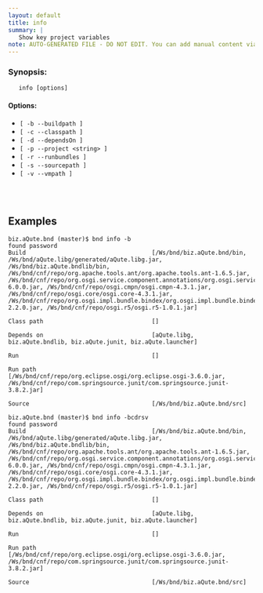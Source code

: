 ```yaml
---
layout: default
title: info
summary: |
   Show key project variables
note: AUTO-GENERATED FILE - DO NOT EDIT. You can add manual content via same filename in _ext sub-folder. 
---
```


### Synopsis: #
	   info [options] 

#### Options: #
- `[ -b --buildpath ]` 
- `[ -c --classpath ]` 
- `[ -d --dependsOn ]` 
- `[ -p --project <string> ]` 
- `[ -r --runbundles ]` 
- `[ -s --sourcepath ]` 
- `[ -v --vmpath ]` 

<!-- Manual content from: ext/info.md --><br /><br />

## Examples

	biz.aQute.bnd (master)$ bnd info -b
	found password 
	Build                                    [/Ws/bnd/biz.aQute.bnd/bin, /Ws/bnd/aQute.libg/generated/aQute.libg.jar, /Ws/bnd/biz.aQute.bndlib/bin, /Ws/bnd/cnf/repo/org.apache.tools.ant/org.apache.tools.ant-1.6.5.jar, /Ws/bnd/cnf/repo/org.osgi.service.component.annotations/org.osgi.service.component.annotations-6.0.0.jar, /Ws/bnd/cnf/repo/osgi.cmpn/osgi.cmpn-4.3.1.jar, /Ws/bnd/cnf/repo/osgi.core/osgi.core-4.3.1.jar, /Ws/bnd/cnf/repo/org.osgi.impl.bundle.bindex/org.osgi.impl.bundle.bindex-2.2.0.jar, /Ws/bnd/cnf/repo/osgi.r5/osgi.r5-1.0.1.jar]

	Class path                               []

	Depends on                               [aQute.libg, biz.aQute.bndlib, biz.aQute.junit, biz.aQute.launcher]

	Run                                      []

	Run path                                 [/Ws/bnd/cnf/repo/org.eclipse.osgi/org.eclipse.osgi-3.6.0.jar, /Ws/bnd/cnf/repo/com.springsource.junit/com.springsource.junit-3.8.2.jar]

	Source                                   [/Ws/bnd/biz.aQute.bnd/src]

	biz.aQute.bnd (master)$ bnd info -bcdrsv
	found password 
	Build                                    [/Ws/bnd/biz.aQute.bnd/bin, /Ws/bnd/aQute.libg/generated/aQute.libg.jar, /Ws/bnd/biz.aQute.bndlib/bin, /Ws/bnd/cnf/repo/org.apache.tools.ant/org.apache.tools.ant-1.6.5.jar, /Ws/bnd/cnf/repo/org.osgi.service.component.annotations/org.osgi.service.component.annotations-6.0.0.jar, /Ws/bnd/cnf/repo/osgi.cmpn/osgi.cmpn-4.3.1.jar, /Ws/bnd/cnf/repo/osgi.core/osgi.core-4.3.1.jar, /Ws/bnd/cnf/repo/org.osgi.impl.bundle.bindex/org.osgi.impl.bundle.bindex-2.2.0.jar, /Ws/bnd/cnf/repo/osgi.r5/osgi.r5-1.0.1.jar]

	Class path                               []

	Depends on                               [aQute.libg, biz.aQute.bndlib, biz.aQute.junit, biz.aQute.launcher]

	Run                                      []

	Run path                                 [/Ws/bnd/cnf/repo/org.eclipse.osgi/org.eclipse.osgi-3.6.0.jar, /Ws/bnd/cnf/repo/com.springsource.junit/com.springsource.junit-3.8.2.jar]

	Source                                   [/Ws/bnd/biz.aQute.bnd/src]
